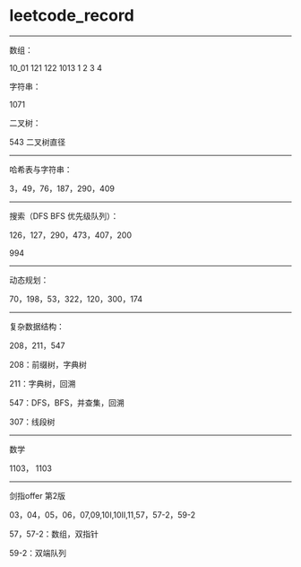 # leetcode_record

---
数组：

10_01 121 122 1013 1 2 3 4

字符串：

1071

二叉树：

543 二叉树直径

---
哈希表与字符串：

3，49，76，187，290，409

---
搜索（DFS BFS 优先级队列）：

126，127，290，473，407，200 

994

---
动态规划：

70，198，53，322，120，300，174

---
复杂数据结构：

208，211，547

208：前缀树，字典树

211：字典树，回溯

547：DFS，BFS，并查集，回溯

307：线段树

---
数学 

1103， 1103

---
剑指offer 第2版

03，04，05，06，07,09,10I,10II,11,57，57-2，59-2

57，57-2：数组，双指针

59-2：双端队列
